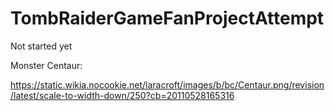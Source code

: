 # TombRaiderGameFanProjectAttempt

Not started yet

Monster Centaur:

https://static.wikia.nocookie.net/laracroft/images/b/bc/Centaur.png/revision/latest/scale-to-width-down/250?cb=20110528165316
